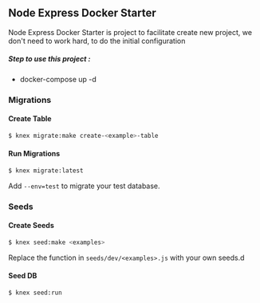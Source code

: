 ## Node Express Docker Starter

Node Express Docker Starter is project to facilitate create new project, 
we don't need to work hard, to do the initial configuration

##### Step to use this project :
- docker-compose up -d

### Migrations

#### Create Table

```bash
$ knex migrate:make create-<example>-table
```

#### Run Migrations

```bash
$ knex migrate:latest
```
Add `--env=test` to migrate your test database.

### Seeds

#### Create Seeds

```bash
$ knex seed:make <examples>
```
Replace the function in `seeds/dev/<examples>.js` with your own seeds.d

#### Seed DB

```bash
$ knex seed:run
```